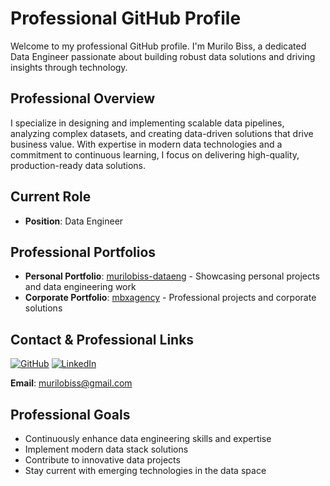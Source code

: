 # Professional GitHub Profile

Welcome to my professional GitHub profile. I'm Murilo Biss, a dedicated Data Engineer passionate about building robust data solutions and driving insights through technology.

## Professional Overview

I specialize in designing and implementing scalable data pipelines, analyzing complex datasets, and creating data-driven solutions that drive business value. With expertise in modern data technologies and a commitment to continuous learning, I focus on delivering high-quality, production-ready data solutions.

## Current Role

- **Position**: Data Engineer

## Professional Portfolios

- **Personal Portfolio**: [murilobiss-dataeng](https://github.com/murilobiss-dataeng) - Showcasing personal projects and data engineering work
- **Corporate Portfolio**: [mbxagency](https://github.com/mbxagency) - Professional projects and corporate solutions

## Contact & Professional Links

[![GitHub](https://img.shields.io/badge/GitHub-100000?style=for-the-badge&logo=github&logoColor=white)](https://github.com/murilobiss)
[![LinkedIn](https://img.shields.io/badge/LinkedIn-0077B5?style=for-the-badge&logo=linkedin&logoColor=white)](https://linkedin.com/in/murilobiss)

**Email**: murilobiss@gmail.com

## Professional Goals

- Continuously enhance data engineering skills and expertise
- Implement modern data stack solutions
- Contribute to innovative data projects
- Stay current with emerging technologies in the data space